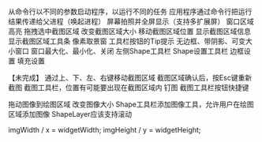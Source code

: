 从命令行以不同的参数启动程序，以运行不同的任务
应用程序通过命令行把运行结果传递给父进程（唤起进程）
屏幕拍照并全屏显示（支持多扩展屏）
窗口区域高亮
拖拽选中截图区域
改变截图区域大小
移动截图区域位置
显示截图区域信息
显示截图区域工具条
像素取景窗
工具栏按钮的Tip提示
无边框、带阴影、可变大小窗口
窗口最大化、最小化、关闭
左侧Shape工具栏
Shape设置工具栏
    边框设置
    填充设置

【未完成】
通过上、下、左、右键移动截图区域
截图区域确认后，按Esc键重新截图
截图工具栏，位置有可能要出现在截图区域内
钉图
截图工具栏按钮快捷键

拖动图像到绘图区域
改变图像大小
Shape工具栏添加图像工具，允许用户在绘图区域添加图像
ShapeLayer应该支持滚动



imgWidth / x = widgetWidth;
imgHeight / y = widgetHeight;
